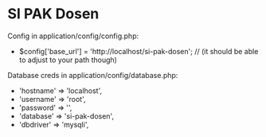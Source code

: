 # SI PAK Dosen

Config in application/config/config.php:
- $config['base_url'] = 'http://localhost/si-pak-dosen'; // (it should be able to adjust to your path though)

Database creds in application/config/database.php:
- 'hostname' => 'localhost',
- 'username' => 'root',
- 'password' => '',
- 'database' => 'si-pak-dosen',
- 'dbdriver' => 'mysqli',
